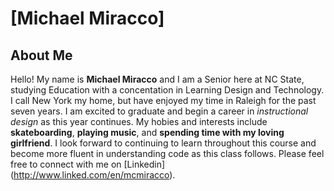 # [Michael Miracco]

## About Me
 Hello! My name is **Michael Miracco** and I am a Senior here at NC State, studying Education with a concentation in Learning Design and Technology. I call New York my home, but have enjoyed my time in Raleigh for the past seven years. I am excited to graduate and begin a career in _instructional design_ as this year continues. My hobies and interests include **skateboarding**, **playing music**, and **spending time with my loving girlfriend**. I look forward to continuing to learn throughout this course and become more fluent in understanding code as this class follows. Please feel free to connect with me on [Linkedin] (http://www.linked.com/en/mcmiracco). 